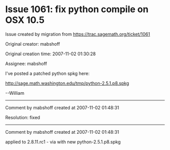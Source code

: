 # Issue 1061: fix python compile on OSX 10.5

Issue created by migration from https://trac.sagemath.org/ticket/1061

Original creator: mabshoff

Original creation time: 2007-11-02 01:30:28

Assignee: mabshoff

I've posted a patched python spkg here:

http://sage.math.washington.edu/tmp/python-2.5.1.p8.spkg

--William


---

Comment by mabshoff created at 2007-11-02 01:48:31

Resolution: fixed


---

Comment by mabshoff created at 2007-11-02 01:48:31

applied to 2.8.11.rc1 - via with new python-2.5.1.p8.spkg
